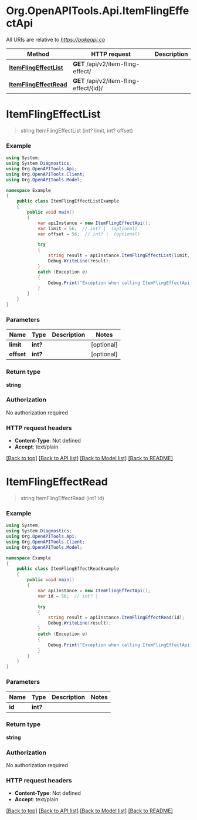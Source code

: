 # Org.OpenAPITools.Api.ItemFlingEffectApi

All URIs are relative to *https://pokeapi.co*

Method | HTTP request | Description
------------- | ------------- | -------------
[**ItemFlingEffectList**](ItemFlingEffectApi.md#itemflingeffectlist) | **GET** /api/v2/item-fling-effect/ | 
[**ItemFlingEffectRead**](ItemFlingEffectApi.md#itemflingeffectread) | **GET** /api/v2/item-fling-effect/{id}/ | 


<a name="itemflingeffectlist"></a>
# **ItemFlingEffectList**
> string ItemFlingEffectList (int? limit, int? offset)



### Example
```csharp
using System;
using System.Diagnostics;
using Org.OpenAPITools.Api;
using Org.OpenAPITools.Client;
using Org.OpenAPITools.Model;

namespace Example
{
    public class ItemFlingEffectListExample
    {
        public void main()
        {
            var apiInstance = new ItemFlingEffectApi();
            var limit = 56;  // int? |  (optional) 
            var offset = 56;  // int? |  (optional) 

            try
            {
                string result = apiInstance.ItemFlingEffectList(limit, offset);
                Debug.WriteLine(result);
            }
            catch (Exception e)
            {
                Debug.Print("Exception when calling ItemFlingEffectApi.ItemFlingEffectList: " + e.Message );
            }
        }
    }
}
```

### Parameters

Name | Type | Description  | Notes
------------- | ------------- | ------------- | -------------
 **limit** | **int?**|  | [optional] 
 **offset** | **int?**|  | [optional] 

### Return type

**string**

### Authorization

No authorization required

### HTTP request headers

 - **Content-Type**: Not defined
 - **Accept**: text/plain

[[Back to top]](#) [[Back to API list]](../README.md#documentation-for-api-endpoints) [[Back to Model list]](../README.md#documentation-for-models) [[Back to README]](../README.md)

<a name="itemflingeffectread"></a>
# **ItemFlingEffectRead**
> string ItemFlingEffectRead (int? id)



### Example
```csharp
using System;
using System.Diagnostics;
using Org.OpenAPITools.Api;
using Org.OpenAPITools.Client;
using Org.OpenAPITools.Model;

namespace Example
{
    public class ItemFlingEffectReadExample
    {
        public void main()
        {
            var apiInstance = new ItemFlingEffectApi();
            var id = 56;  // int? | 

            try
            {
                string result = apiInstance.ItemFlingEffectRead(id);
                Debug.WriteLine(result);
            }
            catch (Exception e)
            {
                Debug.Print("Exception when calling ItemFlingEffectApi.ItemFlingEffectRead: " + e.Message );
            }
        }
    }
}
```

### Parameters

Name | Type | Description  | Notes
------------- | ------------- | ------------- | -------------
 **id** | **int?**|  | 

### Return type

**string**

### Authorization

No authorization required

### HTTP request headers

 - **Content-Type**: Not defined
 - **Accept**: text/plain

[[Back to top]](#) [[Back to API list]](../README.md#documentation-for-api-endpoints) [[Back to Model list]](../README.md#documentation-for-models) [[Back to README]](../README.md)

